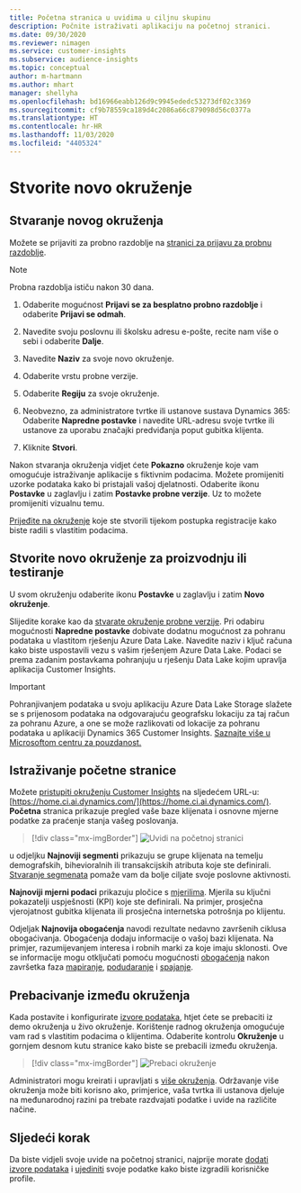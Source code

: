 ```yaml
---
title: Početna stranica u uvidima u ciljnu skupinu
description: Počnite istraživati aplikaciju na početnoj stranici.
ms.date: 09/30/2020
ms.reviewer: nimagen
ms.service: customer-insights
ms.subservice: audience-insights
ms.topic: conceptual
author: m-hartmann
ms.author: mhart
manager: shellyha
ms.openlocfilehash: bd16966eabb126d9c9945ededc53273df02c3369
ms.sourcegitcommit: cf9b78559ca189d4c2086a66c879098d56c0377a
ms.translationtype: HT
ms.contentlocale: hr-HR
ms.lasthandoff: 11/03/2020
ms.locfileid: "4405324"
---
```

# <a name="create-a-new-environment"></a>Stvorite novo okruženje

## <a name="create-a-trial-environment"></a>Stvaranje novog okruženja

Možete se prijaviti za probno razdoblje na [stranici za prijavu za probnu razdoblje](https://dynamics.microsoft.com/get-started/free-trial/?appname=customerinsights). 

> [!NOTE]
> Probna razdoblja ističu nakon 30 dana.

1. Odaberite mogućnost **Prijavi se za besplatno probno razdoblje** i odaberite **Prijavi se odmah**.

1. Navedite svoju poslovnu ili školsku adresu e-pošte, recite nam više o sebi i odaberite **Dalje**.

1. Navedite **Naziv** za svoje novo okruženje. 

1. Odaberite vrstu probne verzije.

1. Odaberite **Regiju** za svoje okruženje.

1. Neobvezno, za administratore tvrtke ili ustanove sustava Dynamics 365: Odaberite **Napredne postavke** i navedite URL-adresu svoje tvrtke ili ustanove za uporabu značajki predviđanja poput gubitka klijenta.

1. Kliknite **Stvori**. 

Nakon stvaranja okruženja vidjet ćete **Pokazno** okruženje koje vam omogućuje istraživanje aplikacije s fiktivnim podacima. Možete promijeniti uzorke podataka kako bi pristajali vašoj djelatnosti. Odaberite ikonu **Postavke** u zaglavlju i zatim **Postavke probne verzije**. Uz to možete promijeniti vizualnu temu. 

[Prijeđite na okruženje](#change-between-environments) koje ste stvorili tijekom postupka registracije kako biste radili s vlastitim podacima.

## <a name="create-a-new-production-or-sandbox-environment"></a>Stvorite novo okruženje za proizvodnju ili testiranje

U svom okruženju odaberite ikonu **Postavke** u zaglavlju i zatim **Novo okruženje**.

Slijedite korake kao da [stvarate okruženje probne verzije](#create-a-trial-environment). Pri odabiru mogućnosti **Napredne postavke** dobivate dodatnu mogućnost za pohranu podataka u vlastitom rješenju Azure Data Lake. Navedite naziv i ključ računa kako biste uspostavili vezu s vašim rješenjem Azure Data Lake. Podaci se prema zadanim postavkama pohranjuju u rješenju Data Lake kojim upravlja aplikacija Customer Insights.

> [!IMPORTANT]
> Pohranjivanjem podataka u svoju aplikaciju Azure Data Lake Storage slažete se s prijenosom podataka na odgovarajuću geografsku lokaciju za taj račun za pohranu Azure, a one se može razlikovati od lokacije za pohranu podataka u aplikaciji Dynamics 365 Customer Insights. [Saznajte više u Microsoftom centru za pouzdanost.](https://www.microsoft.com/trust-center)

## <a name="explore-the-home-page"></a>Istraživanje početne stranice

Možete [pristupiti okruženju Customer Insights](https://home.ci.ai.dynamics.com/) na sljedećem URL-u: [https://home.ci.ai.dynamics.com/](https://home.ci.ai.dynamics.com/).
**Početna** stranica prikazuje pregled vaše baze klijenata i osnovne mjerne podatke za praćenje stanja vašeg poslovanja.

> [!div class="mx-imgBorder"] 
> ![Uvidi na početnoj stranici](media/home-page-insights.png "Uvidi na početnoj stranici")

u odjeljku **Najnoviji segmenti** prikazuju se grupe klijenata na temelju demografskih, bihevioralnih ili transakcijskih atributa koje ste definirali. [Stvaranje segmenata](segments.md) pomaže vam da bolje ciljate svoje poslovne aktivnosti.

**Najnoviji mjerni podaci** prikazuju pločice s [mjerilima](measures.md). Mjerila su ključni pokazatelji uspješnosti (KPI) koje ste definirali. Na primjer, prosječna vjerojatnost gubitka klijenata ili prosječna internetska potrošnja po klijentu.

Odjeljak **Najnovija obogaćenja** navodi rezultate nedavno završenih ciklusa obogaćivanja. Obogaćenja dodaju informacije o vašoj bazi klijenata. Na primjer, razumijevanjem interesa i robnih marki za koje imaju sklonosti. Ove se informacije mogu otključati pomoću mogućnosti [obogaćenja](enrichment-microsoft-graph.md) nakon završetka faza [mapiranje](map-entities.md), [podudaranje](match-entities.md) i [spajanje](merge-entities.md).

## <a name="change-between-environments"></a>Prebacivanje između okruženja

Kada postavite i konfigurirate [izvore podataka](data-sources.md), htjet ćete se prebaciti iz demo okruženja u živo okruženje. Korištenje radnog okruženja omogućuje vam rad s vlastitim podacima o klijentima. Odaberite kontrolu **Okruženje** u gornjem desnom kutu stranice kako biste se prebacili između okruženja.

> [!div class="mx-imgBorder"] 
> ![Prebaci okruženje](media/home-page-environment-switcher.png "Prebaci okruženje")

Administratori mogu kreirati i upravljati s [više okruženja](manage-environments.md). Održavanje više okruženja može biti korisno ako, primjerice, vaša tvrtka ili ustanova djeluje na međunarodnoj razini pa trebate razdvajati podatke i uvide na različite načine.

## <a name="next-step"></a>Sljedeći korak

Da biste vidjeli svoje uvide na početnoj stranici, najprije morate [dodati izvore podataka](data-sources.md) i [ujediniti](data-unification.md) svoje podatke kako biste izgradili korisničke profile.
